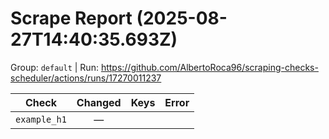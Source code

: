 # Scrape Report (2025-08-27T14:40:35.693Z)

Group: `default`  |  Run: https://github.com/AlbertoRoca96/scraping-checks-scheduler/actions/runs/17270011237

| Check | Changed | Keys | Error |
|---|:---:|:--|:--|
| `example_h1` | — |  |  |
